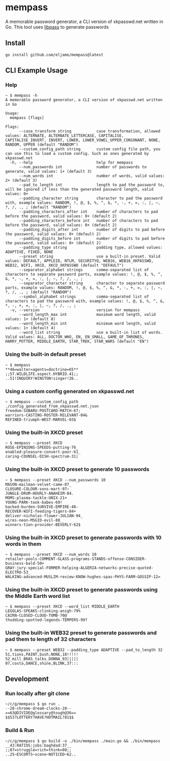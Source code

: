 # mempass

A memorable password generator, a CLI version of xkpasswd.net written in Go. This tool uses [libpass](https://github.com/eljamo/libpass) to generate passwords

## Install

```
go install github.com/eljamo/mempass@latest
```

## CLI Example Usage

### Help

```
~ $ mempass -h
A memorable password generator, a CLI version of xkpasswd.net written in Go

Usage:
  mempass [flags]

Flags:
      --case_transform string           case transformation, allowed values: ALTERNATE, ALTERNATE_LETTERCASE, CAPITALISE, CAPITALISE_INVERT, INVERT, LOWER, LOWER_VOWEL_UPPER_CONSONANT, NONE, RANDOM, UPPER (default "RANDOM")
      --custom_config_path string       custom config file path, you can use this to load a custom config. Such as ones generated by xkpasswd.net
  -h, --help                            help for mempass
      --num_passwords int               number of passwords to generate, valid values: 1+ (default 3)
      --num_words int                   number of words, valid values: 2+ (default 3)
      --pad_to_length int               length to pad the password to, will be ignored if less than the generated password length, valid values: 0+
      --padding_character string        character to pad the password with, example values: RANDOM, !, @, $, %, ^, &, *, -, +, =, :, |, ~, ?, /, ., ; (default "RANDOM")
      --padding_characters_after int    number of characters to pad before the password, valid values: 0+ (default 2)
      --padding_characters_before int   number of characters to pad before the password, valid values: 0+ (default 2)
      --padding_digits_after int        number of digits to pad before the password, valid values: 0+ (default 2)
      --padding_digits_before int       number of digits to pad before the password, valid values: 0+ (default 2)
      --padding_type string             padding type, allowed values: ADAPTIVE, FIXED, NONE
      --preset string                   use a built-in preset. Valid values: DEFAULT, APPLEID, NTLM, SECURITYQ, WEB16, WEB16_XKPASSWD, WEB32, WIFI, XKCD, XKCD_XKPASSWD (default "DEFAULT")
      --separator_alphabet strings      comma-separated list of characters to separate password parts, example values: !, @, $, %, ^, &, *, -, +, =, :, |, ~, ?, /, ., ;
      --separator_character string      character to separate password parts, example values: RANDOM, !, @, $, %, ^, &, *, -, +, =, :, |, ~, ?, /, ., ; (default "RANDOM")
      --symbol_alphabet strings         comma-separated list of characters to pad the password with, example values: !, @, $, %, ^, &, *, -, +, =, :, |, ~, ?, /, ., ;
  -v, --version                         version for mempass
      --word_length_max int             maximum word length, valid values: 1+ (default 8)
      --word_length_min int             minimum word length, valid values: 1+ (default 4)
      --word_list string                use a built-in list of words. Valid values: ALL, DOCTOR_WHO, EN, EN_SMALL, GAME_OF_THRONES, HARRY_POTTER, MIDDLE_EARTH, STAR_TREK, STAR_WARS (default "EN")
```

### Using the built-in default preset

```
~ $ mempass
**46=walter=agents=doctrine=65**
;;57.WILDLIFE.aspect.HYBRID.41;;
..51!INQUIRY!WINSTON!singer!26..
```

### Using a custom config generated on xkpasswd.net

```
~ $ mempass --custom_config_path ./config_generated_from_xkpasswd.net.json
freedom-SUBARU-POSTCARD-MATCH-67;
warriors-CASTING-ROSTER-RELEVANT-04&
REFINED-triumph-WEST-MARVEL-03$
```

### Using the built-in XKCD preset

```
~ $ mempass --preset XKCD
ROSE-EPINIONS-SPEEDS-putting-76_
enabled-pleasure-convert-poor-61_
caring-COUNSEL-DISH-spectrum-31|
```

### Using the built-in XKCD preset to generate 10 passwords

```
~ $ mempass --preset XKCD --num_passwords 10
MASON-mailman-velvet-came-07_
CLOSURE-COLOUR-sons-mart-97~
JUNGLE-DRUM-HOURLY-ANAHEIM-84.
MOMS-plasma-tackle-UNIX-21+
YOUNG-PARK-took-babes-69!
backed-burden-SURVIVE-EMPIRE-48-
RECOVER-WIFI-feeding-tigers-84+
deliver-nicholas-flower-JULIAN-94_
wires-neon-MSGID-evil-88_
winners-tion-provider-BEVERLY-62$
```

### Using the built-in XKCD preset to generate passwords with 10 words in them

```
~ $ mempass --preset XKCD --num_words 10
retailer-pools-COMMENT-GLASS-programs-STANDS-offense-CONSIDER-business-bald-50+
GRAY-jury-special-FORMER-helping-ALGERIA-networks-precise-quoted-ELECTRO-53_
WALKING-advanced-MUSLIM-review-KNOW-hughes-spas-PHYS-FARM-GOSSIP-12=
```

### Using the built-in XKCD preset to generate passwords using the Middle Earth word list

```
~ $ mempass --preset XKCD --word_list MIDDLE_EARTH
LEGOLAS-SPEAKS-clinking-anigh-79%
CAIRN-CLOSED-CLOUD-TOMB-70@
thudding-spotted-legends-TEMPERS-99?
```

### Using the built-in WEB32 preset to generate passwords and pad them to length of 32 characters

```
~ $ mempass --preset WEB32 --padding_type ADAPTIVE --pad_to_length 32
51,tions,PAINT,bush,NONE,18!!!!!
52_mill_BRAS_talks_DONNA_93|||||
07,costa,DANCE,shine,BLINK,37:::
```

## Development

### Run locally after git clone

```
~/c/g/mempass $ go run .
--28-chrome-dream-clocks-28--
==63@DIVIDE@glossary@tough@36==
$$53?LOTTERY?HAVE?HOTMAIL?81$$
```

### Build & Run

```
~/c/g/mempass $ go build -o ./bin/mempass ./main.go && ./bin/mempass
__43:RATIOS:jobs:baghdad:37__
;;87=struggle=rich=think=08;;
..25~ESCORTS~scene~NOTICED~62..
```
